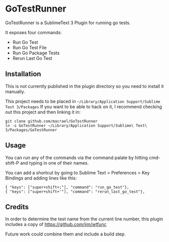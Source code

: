 # GoTestRunner

GoTestRunner is a SublimeText 3 Plugin for running go tests. 

It exposes four commands:

* Run Go Test
* Run Go Test File
* Run Go Package Tests
* Rerun Last Go Test

## Installation

This is not currently published in the plugin directory so you need to install it manually. 

This project needs to be placed in `~/Library/Application Support/Sublime Text 3/Packages`
If you want to be able to hack on it, I recommend checking out this project and then linking it in:

```
git clone github.com/macrael/GoTestRunner
ln -s GoTestRunner ~/Library/Application Support/Sublime\ Text\ 3/Packages/GoTestRunner
```

## Usage

You can run any of the commands via the command palate by hitting cmd-shift-P and typing in one of their names. 

You can add a shortcut by going to Sublime Text > Preferences > Key Bindings and adding lines like this:

```
{ "keys": ["super+shift+;"], "command": "run_go_test"},
{ "keys": ["super+shift+'"], "command": "rerun_last_go_test"},
```

## Credits
In order to determine the test name from the current line number, this plugin includes a copy of https://github.com/jim/wtfunc

Future work could combine them and include a build step.
